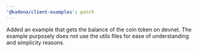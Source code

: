 ```yaml
---
'@kadena/client-examples': patch
---
```


Added an example that gets the balance of the coin token on devnet. The example
purposely does not use the utils files for ease of understanding and simplicity
reasons.
